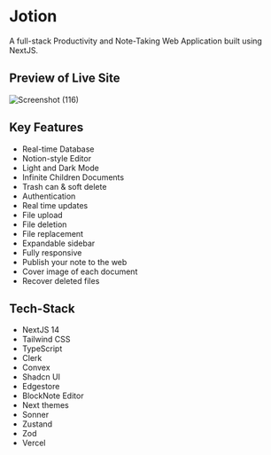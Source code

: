 # Jotion

<p> A full-stack Productivity and Note-Taking Web Application built using NextJS.</p>


## Preview of Live Site
![Screenshot (116)](https://github.com/sougata-github/Notion-Clone/assets/102734212/2382c3e0-124d-4de5-bdfa-f9b8c5c90e32)

## Key Features

- Real-time Database
- Notion-style Editor
- Light and Dark Mode
- Infinite Children Documents
- Trash can & soft delete
- Authentication
- Real time updates
- File upload
- File deletion
- File replacement
- Expandable sidebar
- Fully responsive
- Publish your note to the web
- Cover image of each document
- Recover deleted files

## Tech-Stack

- NextJS 14
- Tailwind CSS
- TypeScript
- Clerk
- Convex
- Shadcn UI
- Edgestore
- BlockNote Editor
- Next themes
- Sonner
- Zustand
- Zod
- Vercel
